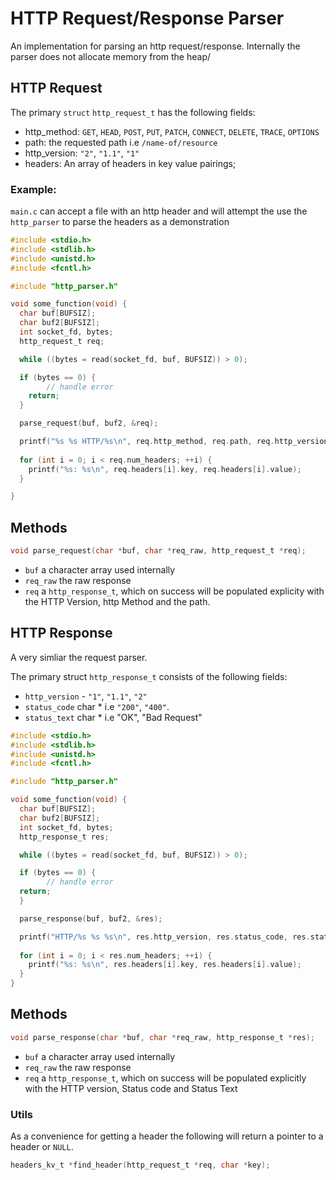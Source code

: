 # HTTP Request/Response Parser

An implementation for parsing an http request/response. Internally the parser does not allocate memory from the heap/

## HTTP Request

The primary `struct` `http_request_t` has the following fields:

- http_method: `GET`, `HEAD`, `POST`, `PUT`, `PATCH`, `CONNECT`, `DELETE`, `TRACE`, `OPTIONS`
- path: the requested path i.e `/name-of/resource`
- http_version: `"2"`, `"1.1"`, `"1"`
- headers: An array of headers in key value pairings;

### Example:

`main.c` can accept a file with an http header and will attempt the use the `http_parser` to parse the headers as a demonstration

```c
#include <stdio.h>
#include <stdlib.h>
#include <unistd.h>
#include <fcntl.h>

#include "http_parser.h"

void some_function(void) {
  char buf[BUFSIZ];
  char buf2[BUFSIZ];
  int socket_fd, bytes;
  http_request_t req;

  while ((bytes = read(socket_fd, buf, BUFSIZ)) > 0);

  if (bytes == 0) {
		// handle error
    return;
  }

  parse_request(buf, buf2, &req);

  printf("%s %s HTTP/%s\n", req.http_method, req.path, req.http_version);
	
  for (int i = 0; i < req.num_headers; ++i) {
    printf("%s: %s\n", req.headers[i].key, req.headers[i].value);
  }

}
```

## Methods

```c
void parse_request(char *buf, char *req_raw, http_request_t *req);
```
- `buf` a character array used internally
- `req_raw` the raw response
- `req` a `http_response_t`, which on success will be populated explicity with the HTTP Version, http Method and the path.

## HTTP Response

A very simliar the request parser.

The primary struct `http_response_t` consists of the following fields:

- `http_version` - `"1"`, `"1.1"`, `"2"`
- `status_code` char * i.e `"200"`, `"400"`.
- `status_text` char * i.e "OK", "Bad Request"

```c
#include <stdio.h>
#include <stdlib.h>
#include <unistd.h>
#include <fcntl.h>

#include "http_parser.h"

void some_function(void) {
  char buf[BUFSIZ];
  char buf2[BUFSIZ];
  int socket_fd, bytes;
  http_response_t res;

  while ((bytes = read(socket_fd, buf, BUFSIZ)) > 0);

  if (bytes == 0) {
		// handle error
  return;
  }

  parse_response(buf, buf2, &res);

  printf("HTTP/%s %s %s\n", res.http_version, res.status_code, res.status_text);
	
  for (int i = 0; i < res.num_headers; ++i) {
    printf("%s: %s\n", res.headers[i].key, res.headers[i].value);
  }
}
```
## Methods

```c
void parse_response(char *buf, char *req_raw, http_response_t *res);
```
- `buf` a character array used internally
- `req_raw` the raw response
- `req` a `http_response_t`, which on success will be populated explicitly with the HTTP version, Status code and Status Text

### Utils

As a convenience for getting a header the following will return a pointer to a header or `NULL`.

```c
headers_kv_t *find_header(http_request_t *req, char *key);
```
